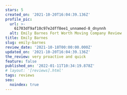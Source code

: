 ```yaml
---
stars: 5
created_on: '2021-10-20T16:04:39.136Z'
profile_pic:
  url: >-
    61703df9af10c97e2dff8ee1_unnamed-8_dnynnh
  alt: Emily Barnes Fort Worth Moving Company Review
title: Emily Barnes
slug: emily-barnes
review_date: '2021-10-18T00:00:00.000Z'
updated_on: '2021-10-20T16:04:39.136Z'
the_review: very proactive and quick
feature: false
published_on: '2022-01-11T10:34:19.878Z'
# layout: '[reviews].html'
tags: reviews
seo:
  noindex: true
---
```



